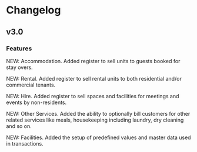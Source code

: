# Changelog

## v3.0

### Features

NEW: Accommodation. Added register to sell units to guests booked for stay overs.

NEW: Rental. Added register to sell rental units to both residential and/or commercial tenants.

NEW: Hire. Added register to sell spaces and facilities for meetings and events by non-residents.

NEW: Other Services. Added the ability to optionally bill customers for other related services like meals, housekeeping including laundry, dry cleaning and so on.

NEW: Facilities. Added the setup of predefined values and master data used in transactions.